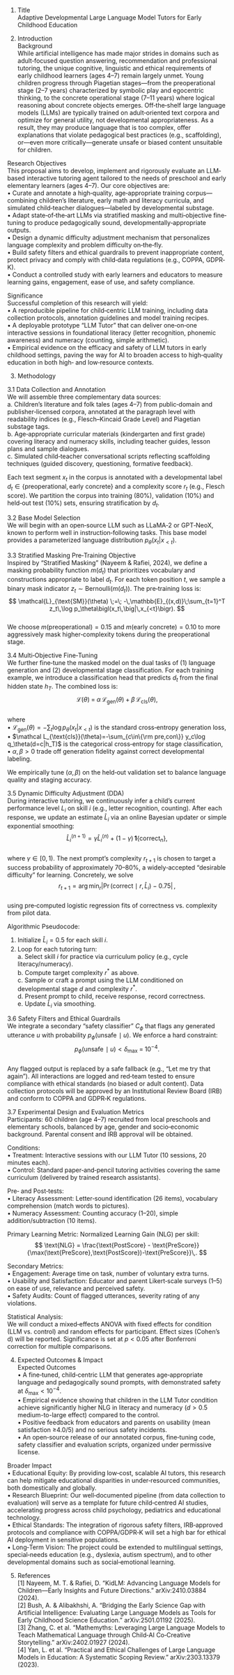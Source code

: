 1. Title  
Adaptive Developmental Large Language Model Tutors for Early Childhood Education

2. Introduction  
Background  
While artificial intelligence has made major strides in domains such as adult‐focused question answering, recommendation and professional tutoring, the unique cognitive, linguistic and ethical requirements of early childhood learners (ages 4–7) remain largely unmet. Young children progress through Piagetian stages—from the preoperational stage (2–7 years) characterized by symbolic play and egocentric thinking, to the concrete operational stage (7–11 years) where logical reasoning about concrete objects emerges. Off‐the‐shelf large language models (LLMs) are typically trained on adult‐oriented text corpora and optimize for general utility, not developmental appropriateness. As a result, they may produce language that is too complex, offer explanations that violate pedagogical best practices (e.g., scaffolding), or—even more critically—generate unsafe or biased content unsuitable for children.

Research Objectives  
This proposal aims to develop, implement and rigorously evaluate an LLM‐based interactive tutoring agent tailored to the needs of preschool and early elementary learners (ages 4–7). Our core objectives are:  
•  Curate and annotate a high‐quality, age‐appropriate training corpus—combining children’s literature, early math and literacy curricula, and simulated child‐teacher dialogues—labeled by developmental substage.  
•  Adapt state‐of‐the‐art LLMs via stratified masking and multi‐objective fine‐tuning to produce pedagogically sound, developmentally‐appropriate outputs.  
•  Design a dynamic difficulty adjustment mechanism that personalizes language complexity and problem difficulty on‐the‐fly.  
•  Build safety filters and ethical guardrails to prevent inappropriate content, protect privacy and comply with child‐data regulations (e.g., COPPA, GDPR‐K).  
•  Conduct a controlled study with early learners and educators to measure learning gains, engagement, ease of use, and safety compliance.  

Significance  
Successful completion of this research will yield:  
•  A reproducible pipeline for child‐centric LLM training, including data collection protocols, annotation guidelines and model training recipes.  
•  A deployable prototype “LLM Tutor” that can deliver one‐on‐one interactive sessions in foundational literacy (letter recognition, phonemic awareness) and numeracy (counting, simple arithmetic).  
•  Empirical evidence on the efficacy and safety of LLM tutors in early childhood settings, paving the way for AI to broaden access to high‐quality education in both high‐ and low‐resource contexts.  

3. Methodology  

3.1 Data Collection and Annotation  
We will assemble three complementary data sources:  
  a. Children’s literature and folk tales (ages 4–7) from public‐domain and publisher‐licensed corpora, annotated at the paragraph level with readability indices (e.g., Flesch–Kincaid Grade Level) and Piagetian substage tags.  
  b. Age‐appropriate curricular materials (kindergarten and first grade) covering literacy and numeracy skills, including teacher guides, lesson plans and sample dialogues.  
  c. Simulated child‐teacher conversational scripts reflecting scaffolding techniques (guided discovery, questioning, formative feedback).  

Each text segment $x_t$ in the corpus is annotated with a developmental label $d_t \in \{\text{preoperational}, \text{early concrete}\}$ and a complexity score $r_t$ (e.g., Flesch score). We partition the corpus into training (80%), validation (10%) and held‐out test (10%) sets, ensuring stratification by $d_t$.  

3.2 Base Model Selection  
We will begin with an open‐source LLM such as LLaMA‐2 or GPT‐NeoX, known to perform well in instruction‐following tasks. This base model provides a parameterized language distribution $p_\theta(x_t|x_{<t})$.  

3.3 Stratified Masking Pre‐Training Objective  
Inspired by “Stratified Masking” (Nayeem & Rafiei, 2024), we define a masking probability function $m(d_t)$ that prioritizes vocabulary and constructions appropriate to label $d_t$. For each token position $t$, we sample a binary mask indicator $z_t\sim\mathrm{Bernoulli}\bigl(m(d_t)\bigr)$. The pre‐training loss is:  
$$
\mathcal{L}_{\text{SM}}(\theta) \;=\; -\,\mathbb{E}_{(x,d)}\;\sum_{t=1}^T z_t\,\log p_\theta\bigl(x_t\,\big|\,x_{<t}\bigr).
$$  
We choose $m(\text{preoperational})=0.15$ and $m(\text{early concrete})=0.10$ to more aggressively mask higher‐complexity tokens during the preoperational stage.  

3.4 Multi‐Objective Fine‐Tuning  
We further fine‐tune the masked model on the dual tasks of (1) language generation and (2) developmental stage classification. For each training example, we introduce a classification head that predicts $d_t$ from the final hidden state $h_T$. The combined loss is:  
$$
\mathcal L(\theta) \;=\; \alpha\,\mathcal L_{\text{gen}}(\theta) \;+\;\beta\,\mathcal L_{\text{cls}}(\theta),
$$  
where  
•  $\mathcal L_{\text{gen}}(\theta)=-\sum_{t}\log p_\theta(x_t|x_{<t})$ is the standard cross‐entropy generation loss,  
•  $\mathcal L_{\text{cls}}(\theta)=-\sum_{c\in\{\rm pre,con\}} y_c\log q_\theta(d=c|h_T)$ is the categorical cross‐entropy for stage classification,  
•  $\alpha,\beta>0$ trade off generation fidelity against correct developmental labeling.  

We empirically tune $(\alpha,\beta)$ on the held‐out validation set to balance language quality and staging accuracy.  

3.5 Dynamic Difficulty Adjustment (DDA)  
During interactive tutoring, we continuously infer a child’s current performance level $L_i$ on skill $i$ (e.g., letter recognition, counting). After each response, we update an estimate $\hat L_i$ via an online Bayesian updater or simple exponential smoothing:  
$$
\hat L_i^{(n+1)}=\gamma\hat L_i^{(n)}+(1-\gamma)\,\mathbf{1}\{\text{correct}_n\},
$$  
where $\gamma\in[0,1)$. The next prompt’s complexity $r_{t+1}$ is chosen to target a success probability of approximately 70–80%, a widely‐accepted “desirable difficulty” for learning. Concretely, we solve  
$$
r_{t+1} = \arg\min_{r}\bigl|\Pr(\text{correct}\mid r,\hat L_i)-0.75\bigr|\,,  
$$  
using pre‐computed logistic regression fits of correctness vs. complexity from pilot data.  

Algorithmic Pseudocode:  
1. Initialize $\hat L_i=0.5$ for each skill $i$.  
2. Loop for each tutoring turn:  
   a. Select skill $i$ for practice via curriculum policy (e.g., cycle literacy/numeracy).  
   b. Compute target complexity $r^*$ as above.  
   c. Sample or craft a prompt using the LLM conditioned on developmental stage $d$ and complexity $r^*$.  
   d. Present prompt to child, receive response, record correctness.  
   e. Update $\hat L_i$ via smoothing.  

3.6 Safety Filters and Ethical Guardrails  
We integrate a secondary “safety classifier” $C_\phi$ that flags any generated utterance $u$ with probability $p_\phi(\text{unsafe}\!\mid u)$. We enforce a hard constraint:  
$$
p_\phi(\text{unsafe}\!\mid u) < \delta_{\max}\;=\;10^{-4}.
$$  
Any flagged output is replaced by a safe fallback (e.g., “Let me try that again”). All interactions are logged and red‐team tested to ensure compliance with ethical standards (no biased or adult content). Data collection protocols will be approved by an Institutional Review Board (IRB) and conform to COPPA and GDPR‐K regulations.  

3.7 Experimental Design and Evaluation Metrics  
Participants: 60 children (age 4–7) recruited from local preschools and elementary schools, balanced by age, gender and socio‐economic background. Parental consent and IRB approval will be obtained.

Conditions:  
•  Treatment: Interactive sessions with our LLM Tutor (10 sessions, 20 minutes each).  
•  Control: Standard paper‐and‐pencil tutoring activities covering the same curriculum (delivered by trained research assistants).  

Pre‐ and Post‐tests:  
•  Literacy Assessment: Letter‐sound identification (26 items), vocabulary comprehension (match words to pictures).  
•  Numeracy Assessment: Counting accuracy (1–20), simple addition/subtraction (10 items).  

Primary Learning Metric: Normalized Learning Gain (NLG) per skill:  
$$
\text{NLG} = \frac{\text{PostScore} - \text{PreScore}}{\max(\text{PreScore},\text{PostScore})-\text{PreScore}}\,.  
$$  

Secondary Metrics:  
•  Engagement: Average time on task, number of voluntary extra turns.  
•  Usability and Satisfaction: Educator and parent Likert‐scale surveys (1–5) on ease of use, relevance and perceived safety.  
•  Safety Audits: Count of flagged utterances, severity rating of any violations.  

Statistical Analysis:  
We will conduct a mixed‐effects ANOVA with fixed effects for condition (LLM vs. control) and random effects for participant. Effect sizes (Cohen’s d) will be reported. Significance is set at $p<0.05$ after Bonferroni correction for multiple comparisons.  

4. Expected Outcomes & Impact  
Expected Outcomes  
•  A fine‐tuned, child‐centric LLM that generates age‐appropriate language and pedagogically sound prompts, with demonstrated safety at $\delta_{\max}<10^{-4}$.  
•  Empirical evidence showing that children in the LLM Tutor condition achieve significantly higher NLG in literacy and numeracy ($d>0.5$ medium-to-large effect) compared to the control.  
•  Positive feedback from educators and parents on usability (mean satisfaction ≥4.0/5) and no serious safety incidents.  
•  An open‐source release of our annotated corpus, fine‐tuning code, safety classifier and evaluation scripts, organized under permissive license.  

Broader Impact  
•  Educational Equity: By providing low‐cost, scalable AI tutors, this research can help mitigate educational disparities in under‐resourced communities, both domestically and globally.  
•  Research Blueprint: Our well‐documented pipeline (from data collection to evaluation) will serve as a template for future child‐centred AI studies, accelerating progress across child psychology, pediatrics and educational technology.  
•  Ethical Standards: The integration of rigorous safety filters, IRB‐approved protocols and compliance with COPPA/GDPR‐K will set a high bar for ethical AI deployment in sensitive populations.  
•  Long‐Term Vision: The project could be extended to multilingual settings, special‐needs education (e.g., dyslexia, autism spectrum), and to other developmental domains such as social‐emotional learning.  

5. References  
[1] Nayeem, M. T. & Rafiei, D. “KidLM: Advancing Language Models for Children—Early Insights and Future Directions.” arXiv:2410.03884 (2024).  
[2] Bush, A. & Alibakhshi, A. “Bridging the Early Science Gap with Artificial Intelligence: Evaluating Large Language Models as Tools for Early Childhood Science Education.” arXiv:2501.01192 (2025).  
[3] Zhang, C. et al. “Mathemyths: Leveraging Large Language Models to Teach Mathematical Language through Child‐AI Co‐Creative Storytelling.” arXiv:2402.01927 (2024).  
[4] Yan, L. et al. “Practical and Ethical Challenges of Large Language Models in Education: A Systematic Scoping Review.” arXiv:2303.13379 (2023).
